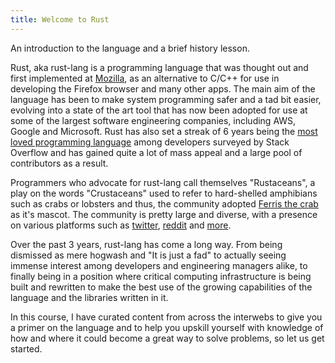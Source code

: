 ```yaml
---
title: Welcome to Rust
---
```


An introduction to the language and a brief history lesson.

Rust, aka rust-lang is a programming language that was thought out and first implemented at [Mozilla](https://research.mozilla.org/rust/), as an alternative to C/C++ for use in developing the Firefox browser and many other apps. The main aim of the language has been to make system programming safer and a tad bit easier, evolving into a state of the art tool that has now been adopted for use at some of the largest software engineering companies, including AWS, Google and Microsoft. Rust has also set a streak of 6 years being the [most loved programming language](https://insights.stackoverflow.com/survey/2021#section-most-loved-dreaded-and-wanted-programming-scripting-and-markup-languages) among developers surveyed by Stack Overflow and has gained quite a lot of mass appeal and a large pool of contributors as a result.

Programmers who advocate for rust-lang call themselves "Rustaceans", a play on the words "Crustaceans" used to refer to hard-shelled amphibians such as crabs or lobsters and thus, the community adopted [Ferris the crab](https://rustacean.net/) as it's mascot. The community is pretty large and diverse, with a presence on various platforms such as [twitter](https://twitter.com/search?q=%23rustlang), [reddit](https://reddit.com/r/rust) and [more](https://www.rust-lang.org/community).

Over the past 3 years, rust-lang has come a long way. From being dismissed as mere hogwash and "It is just a fad" to actually seeing immense interest among developers and engineering managers alike, to finally being in a position where critical computing infrastructure is being built and rewritten to make the best use of the growing capabilities of the language and the libraries written in it.

In this course, I have curated content from across the interwebs to give you a primer on the language and to help you upskill yourself with knowledge of how and where it could become a great way to solve problems, so let us get started.
